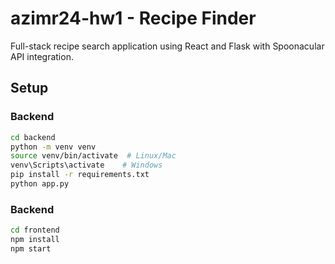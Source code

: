 # azimr24-hw1 - Recipe Finder

Full-stack recipe search application using React and Flask with Spoonacular API integration.

## Setup

### Backend
```bash
cd backend
python -m venv venv
source venv/bin/activate  # Linux/Mac
venv\Scripts\activate    # Windows
pip install -r requirements.txt
python app.py
```

### Backend
```bash
cd frontend
npm install
npm start
```